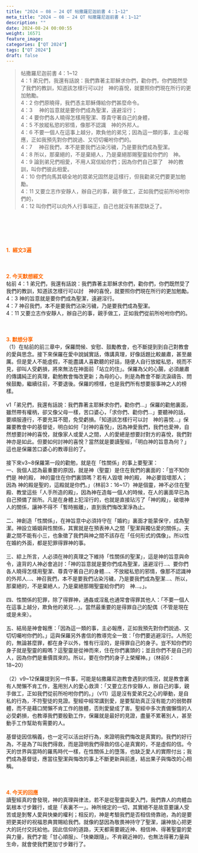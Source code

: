 ```yaml
---
title: "2024 – 08 – 24 QT 帖撒羅尼迦前書 4：1~12"
meta_title: "2024 – 08 – 24 QT 帖撒羅尼迦前書 4：1~12"
description: ""
date: 2024-08-24 00:00:55
weight: 16571
feature_image: 
categories: ["QT 2024"]
tags: ["QT 2024"]
draft: false
---
```


<blockquote>帖撒羅尼迦前書 4：1~12<br />
4：1 弟兄們，我還有話說：我們靠著主耶穌求你們，勸你們，你們既然受了我們的教訓，知道該怎樣行可以討　神的喜悅，就要照你們現在所行的更加勉勵。<br />
4：2 你們原曉得，我們憑主耶穌傳給你們甚麼命令。<br />
4：3 　神的旨意就是要你們成為聖潔，遠避淫行；<br />
4：4 要你們各人曉得怎樣用聖潔、尊貴守著自己的身體，<br />
4：5 不放縱私慾的邪情，像那不認識　神的外邦人。<br />
4：6 不要一個人在這事上越分，欺負他的弟兄；因為這一類的事，主必報應，正如我預先對你們說過、又切切囑咐你們的。<br />
4：7 　神召我們，本不是要我們沾染污穢，乃是要我們成為聖潔。<br />
4：8 所以，那棄絕的，不是棄絕人，乃是棄絕那賜聖靈給你們的　神。<br />
4：9 論到弟兄們相愛，不用人寫信給你們；因為你們自己蒙了　神的教訓，叫你們彼此相愛。<br />
4：10 你們向馬其頓全地的眾弟兄固然是這樣行，但我勸弟兄們要更加勉勵。<br />
4：11 又要立志作安靜人，辦自己的事，親手做工，正如我們從前所吩咐你們的，<br />
4：12 叫你們可以向外人行事端正，自己也就沒有甚麼缺乏了。</blockquote><br />
&nbsp;<br />
<br />
&nbsp;<br />
<br />
<span style="color: #ff6600;"><strong>1.  經文3遍</strong></span><br />
<br />
&nbsp;<br />
<br />
<span style="color: #ff6600;"><strong>2. 今天默想經文<br />
</strong></span>帖前 4：1 弟兄們，我還有話說：我們靠著主耶穌求你們，勸你們，你們既然受了我們的教訓，知道該怎樣行可以討　神的喜悅，就要照你們現在所行的更加勉勵。<br />
4：3 神的旨意就是要你們成為聖潔，遠避淫行。<br />
4：7 神召我們，本不是要我們沾染污穢，乃是要我們成為聖潔。<br />
4：11 又要立志作安靜人，辦自己的事，親手做工，正如我們從前所吩咐你們的。<br />
<br />
&nbsp;<br />
<br />
<strong><span style="color: #ff6600;">3. 默想分享<br />
</span></strong>（1）在帖前的前三章中，保羅問候、安慰、鼓勵教會，也不斷提到到自己對教會的愛與思念。接下來保羅在愛中說誠實話，傳講真理，好像話題比較嚴肅，甚至嚴厲。但是愛人不能虛假，不能盡講人喜歡聽的好話，隨便人自行放縱私慾，視而不見，卻叫人受虧損，將來無法在神面前「站立的住」。保羅為父的心腸，必須嚴肅的傳講純正的真理，勸勉教會悔改更新；為母的心，則是為教會不斷流淚禱告、問候鼓勵，繼續往前，不要退後。保羅的榜樣，也是我們所有想要服事神之人的榜樣。<br />
<br />
v1「弟兄們，我還有話說：我們靠著主耶穌求你們，勸你們…」保羅的勸勉裏面，雖然帶有權柄，卻又像父母一樣，苦口婆心，「求你們、勸你們…」要聽神的話，要順服遵行，不要充耳不聞，免受虧損。「知道該怎樣行可以討　神的喜悅…」保羅要教會中的基督徒，明白如何「討神的喜悅」，因為神愛我們，我們也愛神，自然想要討神的喜悅，就像家人或愛人之間，人的愛總是想要討對方的喜悅，我們對神亦是如此。但要如何討神的喜悅？當然就是要讀聖經，「明白神的旨意為何？」這也是保羅苦口婆心的教導目的了。<br />
<br />
接下來v3~8保羅第一段的勸勉，就是在「性關係」的事上要聖潔：<br />
一、我個人認為最重要的原因，就是神（聖靈）是住在我們的裏面的：「豈不知你們是 神的殿， 神的靈住在你們裏頭嗎？若有人毀壞 神的殿， 神必要毀壞那人；因為 神的殿是聖的，這殿就是你們。」（林前3：16~17）神是個靈，神不必住在聖殿、教堂這些「人手所造的殿」，因為神在造每一個人的時候，在人的裏面早已為自己預備了居所。凡是在身體上犯淫行的，也就是直接玷污了「神的殿」，破壞神人的關係，讓神不得不「暫時搬離」，直到我們悔改潔淨為止。<br />
<br />
二、神創造「性關係」，在神旨意中必須持守在「婚約」裏面才能蒙保守，成為聖潔。神設立婚姻與性關係，其實就是在預表神人之間「聖潔與獨佔愛的關係」。夫妻之間不能有小三，也象徵了我們與神之間不該存在「任何形式的偶像」。所以性在婚約外面，都是犯罪得罪神的事。<br />
<br />
三、綜上所言，人必須在神的真理之下維持「性關係的聖潔」，這是神的旨意與命令，違背的人神必會追討：「神的旨意就是要你們成為聖潔，遠避淫行…、要你們各人曉得怎樣用聖潔、尊貴守著自己的身體…、不放縱私慾的邪情，像那不認識神的外邦人…、神召我們，本不是要我們沾染污穢，乃是要我們成為聖潔…、所以，那棄絕的，不是棄絕人，乃是棄絕那賜聖靈給你們的　神…。」。<br />
<br />
四、性關係的犯罪，除了得罪神，通姦或淫亂也通常會得罪其他人：「不要一個人在這事上越分，欺負他的弟兄…」。當然最重要的是得罪自己的配偶（不管是現在或是未來）。<br />
<br />
五、結局是神會報應：「因為這一類的事，主必報應，正如我預先對你們說過、又切切囑咐你們的。」這與保羅另外書信的教導完全一致：「你們要逃避淫行。人所犯的，無論甚麼罪，都在身子以外，惟有行淫的，是得罪自己的身子。豈不知你們的身子就是聖靈的殿嗎？這聖靈是從神而來，住在你們裏頭的；並且你們不是自己的人，因為你們是重價買來的。所以，要在你們的身子上榮耀神。」（林前6：18~20）<br />
<br />
（2）v9~12保羅提到另一件事，可能是帖撒羅尼迦教會遇到的情況，就是教會裏有人閒懶不肯工作，濫用別人的愛心救濟：「又要立志作安靜人，辦自己的事，親手做工，正如我們從前所吩咐你們的。」（v11）這是沒有愛弟兄之心的舉動，是自私的行為，不符聖徒的見證。聖經中經常講到愛，是要幫助真正沒有能力的弱勢群體，而不是藉口閒懶不肯工作的肢體，否則愛變成了害。聖經中多次責備懶惰的人必受虧損，也教導我們要殷勤工作，保羅就是最好的見證，盡量不累著別人，甚至動手工作幫助有需要的人。<br />
<br />
基督徒因信稱義，也一定可以活出好行為，來證明我們悔改是真實的。我們的好行為，不是為了叫我們得救，而是證明我們得救的信心是真實的，不是虛假的信。今天的世界與當時的羅馬時代一樣，在性關係上的墮落，也缺乏愛人的實際付出；我們成為基督徒，應當往聖潔與悔改的事上不斷更新與前進，結出果子與悔改的心相稱。<br />
<br />
&nbsp;<br />
<br />
<strong style="font-size: inherit;"><span style="color: #ff6600;">4. 今天的回應<br />
</span></strong>讀聖經真的會發現，神的真理與律法，若不是從聖靈與愛入門，我們靠人的肉體血氣根本寸步難行，或是「表裏不一」。神所規定的一切，其實絕不是故意要讓人受苦或是剝奪人愛與快樂的權利；相反的，神是考驗我們是否相信倚靠祂，為的是要把更美好的祝福恩典賞賜給我們。就像約瑟因為敬畏神持守了聖潔，讓神放心把更大的託付交託給他。因此信仰的道路，天天都需要親近神、相信神、得著聖靈的愛與力量，我們才能「甘心順服」、「快樂跟隨」。不肯親近神的，也無法得著力量與生命，就會使我們更加寸步難行了。<br />
<br />
&nbsp;<br />
<br />
<strong style="font-size: inherit;"><span style="color: #ff6600;"> </span></strong><br />
<br />
<audio style="display: none;" controls="controls"></audio><br />
<br />
<audio style="display: none;" controls="controls"></audio><br />
<br />
<audio style="display: none;" controls="controls"></audio><br />
<br />
<audio style="display: none;" controls="controls"></audio><br />
<br />
<audio style="display: none;" controls="controls"></audio>
        